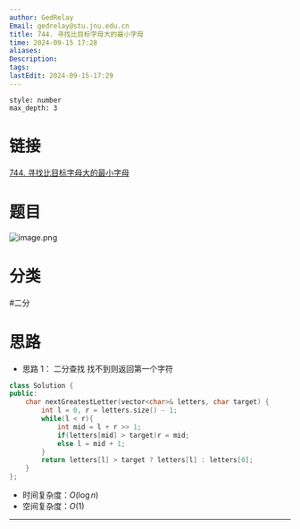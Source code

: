 ```yaml
---
author: GedRelay
Email: gedrelay@stu.jnu.edu.cn
title: 744. 寻找比目标字母大的最小字母
time: 2024-09-15 17:28
aliases: 
Description: 
tags: 
lastEdit: 2024-09-15-17:29
---
```


```toc
style: number
max_depth: 3
```

# 链接
[744. 寻找比目标字母大的最小字母](https://leetcode.cn/problems/find-smallest-letter-greater-than-target/) 

# 题目
![image.png](https://ged-pic-bed.oss-cn-guangzhou.aliyuncs.com/img/202409151728459.png)


# 分类
#二分 

# 思路
- 思路 1：
二分查找
找不到则返回第一个字符


```cpp
class Solution {
public:
    char nextGreatestLetter(vector<char>& letters, char target) {
        int l = 0, r = letters.size() - 1;
        while(l < r){
            int mid = l + r >> 1;
            if(letters[mid] > target)r = mid;
            else l = mid + 1;
        }
        return letters[l] > target ? letters[l] : letters[0];
    }
};
```


- 时间复杂度：${O\left( \log n \right)  }$ 
- 空间复杂度：${O\left( 1 \right)  }$ 


---

